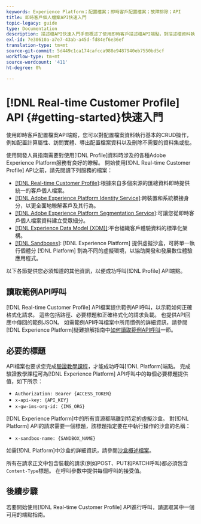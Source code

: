 ```yaml
---
keywords: Experience Platform；配置檔案；即時客戶配置檔案；故障排除；API
title: 即時客戶個人檔案API快速入門
topic-legacy: guide
type: Documentation
description: 描述檔API快速入門手冊概述了使用即時客戶描述檔API端點，對描述檔資料執行基本CRUD作業時，您需要知道的主要概念和基本功能。
exl-id: 7e30610a-a7e7-43ab-a45d-fd84ef6e36ef
translation-type: tm+mt
source-git-commit: 5d449c1ca174cafcca988e9487940eb7550bd5cf
workflow-type: tm+mt
source-wordcount: '411'
ht-degree: 0%

---
```


# [!DNL Real-time Customer Profile] API {#getting-started}快速入門

使用即時客戶配置檔案API端點，您可以對配置檔案資料執行基本的CRUD操作，例如配置計算屬性、訪問實體、導出配置檔案資料以及刪除不需要的資料集或批。

使用開發人員指南需要對使用[!DNL Profile]資料時涉及的各種Adobe Experience Platform服務有良好的瞭解。 開始使用[!DNL Real-time Customer Profile] API之前，請先閱讀下列服務的檔案：

* [[!DNL Real-time Customer Profile]](../home.md):根據來自多個來源的匯總資料即時提供統一的客戶個人檔案。
* [[!DNL Adobe Experience Platform Identity Service]](../../identity-service/home.md):跨裝置和系統橋接身分，以更全面地瞭解客戶及其行為。
* [[!DNL Adobe Experience Platform Segmentation Service]](../../segmentation/home.md):可讓您從即時客戶個人檔案資料建立受眾細分。
* [[!DNL Experience Data Model (XDM)]](../../xdm/home.md):平台組織客戶體驗資料的標準化架構。
* [[!DNL Sandboxes]](../../sandboxes/home.md): [!DNL Experience Platform] 提供虛擬沙盒，可將單一執行個體分 [!DNL Platform] 割為不同的虛擬環境，以協助開發和發展數位體驗應用程式。

以下各節提供您必須知道的其他資訊，以便成功呼叫[!DNL Profile] API端點。

## 讀取範例API呼叫

[!DNL Real-time Customer Profile] API檔案提供範例API呼叫，以示範如何正確格式化請求。 這些包括路徑、必要標題和正確格式化的請求負載。 也提供API回應中傳回的範例JSON。 如需範例API呼叫檔案中所用慣例的詳細資訊，請參閱[!DNL Experience Platform]疑難排解指南中[如何讀取範例API呼叫](../../landing/troubleshooting.md#how-do-i-format-an-api-request)一節。

## 必要的標題

API檔案也要求您完成[驗證教學課程](https://www.adobe.com/go/platform-api-authentication-en)，才能成功呼叫[!DNL Platform]端點。 完成驗證教學課程可為[!DNL Experience Platform] API呼叫中的每個必要標題提供值，如下所示：

* `Authorization: Bearer {ACCESS_TOKEN}`
* `x-api-key: {API_KEY}`
* `x-gw-ims-org-id: {IMS_ORG}`

[!DNL Experience Platform]中的所有資源都隔離到特定的虛擬沙盒。 對[!DNL Platform] API的請求需要一個標題，該標題指定要在中執行操作的沙盒的名稱：

* `x-sandbox-name: {SANDBOX_NAME}`

如需[!DNL Platform]中沙盒的詳細資訊，請參閱[沙盒概述檔案](../../sandboxes/home.md)。

所有在請求正文中包含裝載的請求(例如POST、PUT和PATCH呼叫)都必須包含`Content-Type`標題。 在呼叫參數中提供每個呼叫的接受值。

## 後續步驟

若要開始使用[!DNL Real-time Customer Profile] API進行呼叫，請選取其中一個可用的端點指南。
